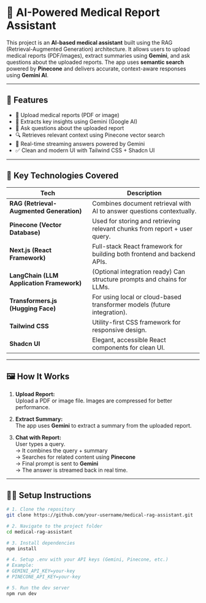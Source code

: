 # 🧠 AI-Powered Medical Report Assistant

This project is an **AI-based medical assistant** built using the RAG (Retrieval-Augmented Generation) architecture. It allows users to upload medical reports (PDF/images), extract summaries using **Gemini**, and ask questions about the uploaded reports. The app uses **semantic search** powered by **Pinecone** and delivers accurate, context-aware responses using **Gemini AI**.

---

## 🚀 Features

- 📄 Upload medical reports (PDF or image)
- 🧠 Extracts key insights using Gemini (Google AI)
- 💬 Ask questions about the uploaded report
- 🔍 Retrieves relevant context using Pinecone vector search
- 🤖 Real-time streaming answers powered by Gemini
- ✅ Clean and modern UI with Tailwind CSS + Shadcn UI

---

## 🔑 Key Technologies Covered

| Tech | Description |
|------|-------------|
| **RAG (Retrieval-Augmented Generation)** | Combines document retrieval with AI to answer questions contextually. |
| **Pinecone (Vector Database)** | Used for storing and retrieving relevant chunks from report + user query. |
| **Next.js (React Framework)** | Full-stack React framework for building both frontend and backend APIs. |
| **LangChain (LLM Application Framework)** | (Optional integration ready) Can structure prompts and chains for LLMs. |
| **Transformers.js (Hugging Face)** | For using local or cloud-based transformer models (future integration). |
| **Tailwind CSS** | Utility-first CSS framework for responsive design. |
| **Shadcn UI** | Elegant, accessible React components for clean UI. |

---

## 🖼️ How It Works

1. **Upload Report:**  
   Upload a PDF or image file. Images are compressed for better performance.

2. **Extract Summary:**  
   The app uses **Gemini** to extract a summary from the uploaded report.

3. **Chat with Report:**  
   User types a query.  
   → It combines the query + summary  
   → Searches for related content using **Pinecone**  
   → Final prompt is sent to **Gemini**  
   → The answer is streamed back in real time.


---

## 🧑‍💻 Setup Instructions

```bash
# 1. Clone the repository
git clone https://github.com/your-username/medical-rag-assistant.git

# 2. Navigate to the project folder
cd medical-rag-assistant

# 3. Install dependencies
npm install

# 4. Setup .env with your API keys (Gemini, Pinecone, etc.)
# Example:
# GEMINI_API_KEY=your-key
# PINECONE_API_KEY=your-key

# 5. Run the dev server
npm run dev
